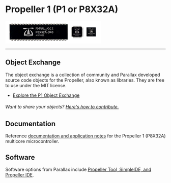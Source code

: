 # Propeller&nbsp;1 (P1&nbsp;or&nbsp;P8X32A)

<img src="assets/Propeller1Chips.png" alt="P1 Chips">

---------------------------------------------------------------------------------------------

## Object Exchange
The object exchange is a collection of community and Parallax developed source code objects for the Propeller, also known as libraries.  They are free to use under the MIT license.  
  * [Explore the P1 Object Exchange](https://github.com/parallaxinc/propeller/tree/master/libraries/community/p1)

###### Want to share your objects?  [Here's how to contribute.](https://github.com/parallaxinc/propeller/wiki/Contributing)

## Documentation
Reference [documentation and application notes](https://www.parallax.com/downloads/propeller-p8x32a-documentation) for the Propeller 1 (P8X32A) multicore microcontroller.

## Software
Software options from Parallax include [Propeller Tool, SimpleIDE, and Propeller IDE](https://www.parallax.com/downloads/propeller-p8x32a-software).